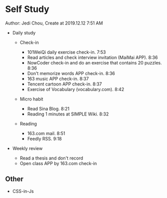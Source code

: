 # Self Study

Author: Jedi Chou, Create at 2019.12.12 7:51 AM

* Daily study
  * Check-in
    * 101WeiQi daily exercise check-in. 7:53
    * Read articles and check interview invitation (MaiMai APP). 8:36
    * NowCoder check-in and do an exercise that contains 20 puzzles. 8:36
    * Don't memorize words APP check-in. 8:36
    * 163 music APP check-in. 8:37
    * Tencent cartoon APP check-in. 8:37
    * Exercise of Vocabulary (vocabulary.com). 8:42

  * Micro habit
    * Read Sina Blog. 8:21
    * Reading 1 minutes at SIMPLE Wiki. 8:32

  * Reading
    * 163.com mail. 8:51
    * Feedly RSS. 9:18

* Weekly review
  * Read a thesis and don't record
  * Open class APP by 163.com check-in

## Other

* CSS-in-Js
